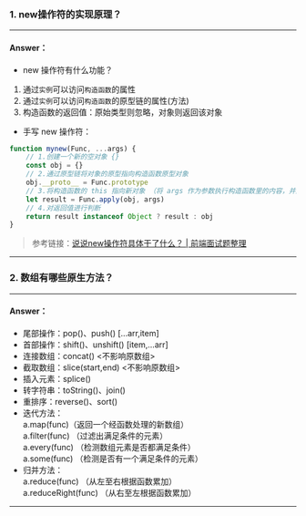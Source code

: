 >

### 1. new操作符的实现原理？

---

#### Answer：

- new 操作符有什么功能？
1. 通过`实例`可以访问`构造函数`的属性  
2. 通过`实例`可以访问`构造函数`的原型链的属性(方法)  
3. 构造函数的返回值：原始类型则忽略，对象则返回该对象  

- 手写 new 操作符：
```JavaScript
function mynew(Func, ...args) {
    // 1.创建一个新的空对象 {}
    const obj = {}
    // 2.通过原型链将对象的原型指向构造函数原型对象
    obj.__proto__ = Func.prototype
    // 3.将构造函数的 this 指向新对象 （将 args 作为参数执行构造函数里的内容，并且赋给 obj）
    let result = Func.apply(obj, args)
    // 4.对返回值进行判断
    return result instanceof Object ? result : obj
}
```

>   参考链接：[说说new操作符具体干了什么？ | 前端面试题整理](https://fanyouf.gitee.io/interview/javascript/new.html)

---

### 2. 数组有哪些原生方法？

---

#### Answer：   
- 尾部操作：pop()、push() [...arr,item] 
- 首部操作：shift()、unshift() [item,...arr]  
- 连接数组：concat()            <不影响原数组>
- 截取数组：slice(start,end)    <不影响原数组>
- 插入元素：splice()  
- 转字符串：toString()、join()  
- 重排序：reverse()、sort()  
- 迭代方法：  
a.map(func)（返回一个经函数处理的新数组）  
a.filter(func) （过滤出满足条件的元素）  
a.every(func) （检测数组元素是否都满足条件）  
a.some(func) （检测是否有一个满足条件的元素）  
- 归并方法：  
a.reduce(func) （从左至右根据函数累加）  
a.reduceRight(func) （从右至左根据函数累加）  

---
